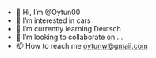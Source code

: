 - 👋 Hi, I’m @Oytun00
- 👀 I’m interested in cars
- 🌱 I’m currently learning Deutsch
- 💞️ I’m looking to collaborate on ...
- 📫 How to reach me oytunw@gmail.com

<!---
Oytun00/Oytun00 is a ✨ special ✨ repository because its `README.md` (this file) appears on your GitHub profile.
You can click the Preview link to take a look at your changes.
--->
